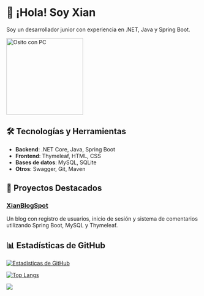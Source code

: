 # 👋 ¡Hola! Soy Xian
Soy un desarrollador junior con experiencia en .NET, Java y Spring Boot.

<img src="https://link-al-gif-del-osito-con-pc.gif" width="200px" alt="Osito con PC">

## 🛠 Tecnologías y Herramientas
- **Backend**: .NET Core, Java, Spring Boot
- **Frontend**: Thymeleaf, HTML, CSS
- **Bases de datos**: MySQL, SQLite
- **Otros**: Swagger, Git, Maven

## 🚀 Proyectos Destacados
### [XianBlogSpot](https://github.com/xianDT01/XianBlogSpot)
Un blog con registro de usuarios, inicio de sesión y sistema de comentarios utilizando Spring Boot, MySQL y Thymeleaf.

## 📊 Estadísticas de GitHub
[![Estadísticas de GitHub](https://github-readme-stats.vercel.app/api?username=xianDT01&show_icons=true&theme=radical)](https://github.com/anuraghazra/github-readme-stats)

[![Top Langs](https://github-readme-stats.vercel.app/api/top-langs/?username=xianDT01&layout=compact&theme=radical)](https://github.com/anuraghazra/github-readme-stats)

![](https://komarev.com/ghpvc/?username=xianDT01&color=blueviolet)
